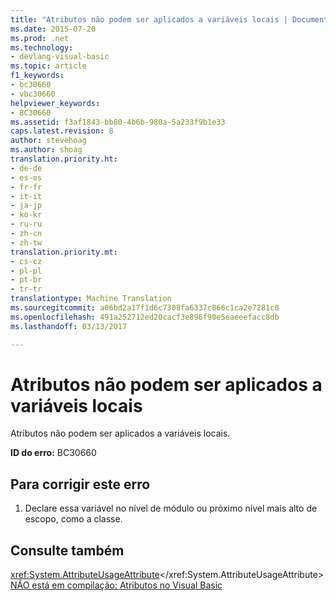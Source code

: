 ```yaml
---
title: "Atributos não podem ser aplicados a variáveis locais | Documentos do Microsoft"
ms.date: 2015-07-20
ms.prod: .net
ms.technology:
- devlang-visual-basic
ms.topic: article
f1_keywords:
- bc30660
- vbc30660
helpviewer_keywords:
- BC30660
ms.assetid: f3af1843-bb80-4b6b-980a-5a233f9b1e33
caps.latest.revision: 8
author: stevehoag
ms.author: shoag
translation.priority.ht:
- de-de
- es-es
- fr-fr
- it-it
- ja-jp
- ko-kr
- ru-ru
- zh-cn
- zh-tw
translation.priority.mt:
- cs-cz
- pl-pl
- pt-br
- tr-tr
translationtype: Machine Translation
ms.sourcegitcommit: a06bd2a17f1d6c7308fa6337c866c1ca2e7281c0
ms.openlocfilehash: 491a252712ed20cacf3e896f90e5eaeeefacc8db
ms.lasthandoff: 03/13/2017

---
```

# <a name="attributes-cannot-be-applied-to-local-variables"></a>Atributos não podem ser aplicados a variáveis locais
Atributos não podem ser aplicados a variáveis locais.  
  
 **ID do erro:** BC30660  
  
## <a name="to-correct-this-error"></a>Para corrigir este erro  
  
1.  Declare essa variável no nível de módulo ou próximo nível mais alto de escopo, como a classe.  
  
## <a name="see-also"></a>Consulte também  
 <xref:System.AttributeUsageAttribute></xref:System.AttributeUsageAttribute>   
 [NÃO está em compilação: Atributos no Visual Basic](http://msdn.microsoft.com/en-us/620bfc0e-4582-4c8b-8432-ebc5c3dccc22)
